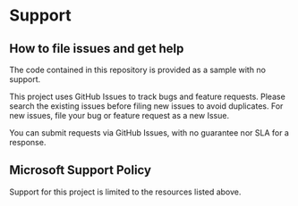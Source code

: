 # Support

## How to file issues and get help  

The code contained in this repository is provided as a sample with no support.

This project uses GitHub Issues to track bugs and feature requests. Please search the existing 
issues before filing new issues to avoid duplicates.  For new issues, file your bug or 
feature request as a new Issue.

You can submit requests via GitHub Issues, with no guarantee nor SLA for a response.

## Microsoft Support Policy  

Support for this project is limited to the resources listed above.
